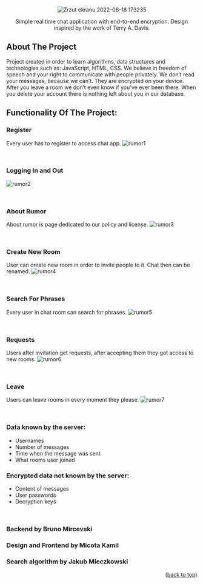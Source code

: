 <div id="top"></div>

<!-- PROJECT LOGO -->
<br />
<div align="center">
  
  ![Zrzut ekranu 2022-06-18 173235](https://user-images.githubusercontent.com/85360923/174445845-9494a685-987c-4823-aa9b-f16643f0c616.png)
  
  <p align="center">
    Simple real time chat application with end-to-end encryption.
    Design inspired by the work of Terry A. Davis.
    <br />
  </p>
</div>

<!-- ABOUT THE PROJECT -->
## About The Project

Project created in order to learn algorithms, data structures and technologies such as: JavaScript, HTML, CSS. We believe in freedom of speech and your right to communicate with people privately. We don’t read your messages, because we can’t. They are encrypted on your device. After you leave a room we don’t even know if you've ever been there. When you delete your account there is nothing left about you in our database.

## Functionality Of The Project:

### Register
Every user has to register to access chat app.
![rumor1](https://user-images.githubusercontent.com/85360923/174446646-912d8502-835d-4747-8b7a-cd162977c79f.gif)

<br />

### Logging In and Out
![rumor2](https://user-images.githubusercontent.com/85360923/174446792-956fa509-a3fa-4fd3-9157-e2ce2771c5dd.gif)

<br />

### About Rumor
About rumor is page dedicated to our policy and license.
![rumor3](https://user-images.githubusercontent.com/85360923/174447017-c3a6b686-f6a1-4038-b9ad-2ecc9f0fd6e1.gif)

<br />

### Create New Room
User can create new room in order to invite people to it. Chat then can be renamed.
![rumor4](https://user-images.githubusercontent.com/85360923/174448536-a27ff282-247f-473f-9d0b-8bba74ed3172.gif)

<br />

### Search For Phrases
Every user in chat room can search for phrases.
![rumor5](https://user-images.githubusercontent.com/85360923/174448625-9e092829-bea1-4318-93a4-cc6842dc562e.gif)

<br />

### Requests
Users after invitation get requests, after accepting them they got access to new rooms.
![rumor6](https://user-images.githubusercontent.com/85360923/174448865-db926efa-3ef1-49a3-ae03-c9982e82851f.gif)

<br />

### Leave
Users can leave rooms in every moment they please.
![rumor7](https://user-images.githubusercontent.com/85360923/174449002-3c2ca730-ab0b-4aa8-88e5-a29afb8df2ed.gif)

<br />

### Data known by the server: 
<ul>
<li>Usernames</li>
<li>Number of messages</li>
<li>Time when the message was sent</li>
<li>What rooms user joined</li>
</ul>

### Encrypted data not known by the server: 
<ul>
<li>Content of messages</li>
<li>User passwords</li>
<li>Decryption keys</li>
</ul>

<br />

### Backend by Bruno Mircevski
### Design and Frontend by Micota Kamil
### Search algorithm by Jakub Mieczkowski

<p align="right">(<a href="#top">back to top</a>)</p>

